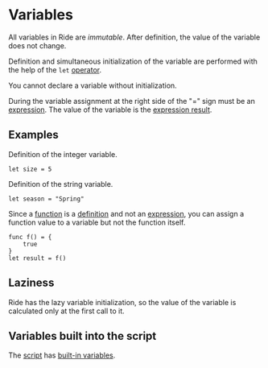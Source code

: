 # Variables

All variables in Ride are _immutable_. After definition, the value of the variable does not change.

Definition and simultaneous initialization of the variable are performed with the help of the `let` [operator](/en/ride/operators/).

You cannot declare a variable without initialization.

During the variable assignment at the right side of the "=" sign must be an [expression](/en/ride/base-concepts/expression). The value of the variable is the [expression result](/en/ride/base-concepts/expression#expression-result).

## Examples

Definition of the integer variable.

``` ride
let size = 5
```

Definition of the string variable.

``` ride
let season = "Spring"
```

Since a [function](/en/ride/functions/) is a [definition](/en/ride/base-concepts/definition) and not an [expression](/en/ride/base-concepts/expression), you can assign a function value to a variable but not the function itself.

``` ride
func f() = {
    true
}
let result = f()
```

## Laziness

Ride has the lazy variable initialization, so the value of the variable is calculated only at the first call to it.

## Variables built into the script

The [script](/en/ride/script/) has [built-in variables](/en/ride/variables/built-in-variables).
